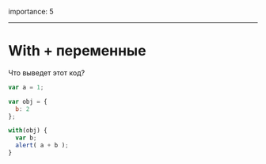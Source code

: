 importance: 5

---

# With + переменные

Что выведет этот код?

```js
var a = 1;

var obj = {
  b: 2
};

with(obj) {
  var b;
  alert( a + b );
}
```

